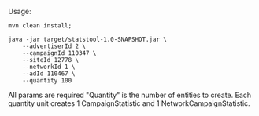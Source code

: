 Usage:

```
mvn clean install;

java -jar target/statstool-1.0-SNAPSHOT.jar \
    --advertiserId 2 \
    --campaignId 110347 \
    --siteId 12778 \
    --networkId 1 \
    --adId 110467 \
    --quantity 100
```

All params are required
"Quantity" is the number of entities to create. Each quantity unit creates 1 CampaignStatistic and 1 NetworkCampaignStatistic.